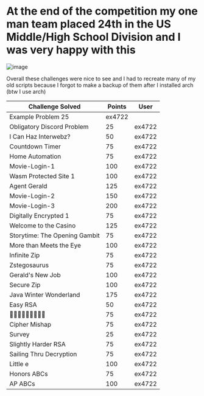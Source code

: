 # At the end of the competition my one man team placed 24th in the US Middle/High School Division and I was very happy with this
![image](https://user-images.githubusercontent.com/77011982/122475719-1090cf80-cf93-11eb-944c-db08f17a1804.png)

Overall these challenges were nice to see and I had to recreate many of my old scripts because I forgot to make a backup of them after I installed arch (btw I use arch)

Challenge Solved | Points | User |
------------ | -------------| ----------| 
Example Problem	25 | ex4722	
Obligatory Discord Problem	|25 | ex4722	
I Can Haz Interwebz?|	50 | ex4722	
Countdown Timer	| 75 | ex4722	
Home Automation	| 75 | ex4722	
Movie-Login-1	|100 | ex4722	
Wasm Protected Site 1 |	100 | ex4722	
Agent Gerald	|125 | ex4722	
Movie-Login-2	|150 | ex4722	
Movie-Login-3	|200 | ex4722	
Digitally Encrypted 1	|75 | ex4722	
Welcome to the Casino	|125 | ex4722	
Storytime: The Opening Gambit	|75 | ex4722	
More than Meets the Eye|	100 | ex4722	
Infinite Zip	|75 | ex4722	
Zstegosaurus	|75 | ex4722	
Gerald's New Job	|100 | ex4722	
Secure Zip	|100 | ex4722	
Java Winter Wonderland	|175 | ex4722	
Easy RSA	|50 | ex4722	
􃗁􌲔􇺟􊸉􁫞􄺷􄧻􃄏􊸉	|75 | ex4722	
Cipher Mishap	|75 | ex4722	
Survey	| 25 | ex4722	
Slightly Harder RSA	| 75 | ex4722	
Sailing Thru Decryption|	75 | ex4722	
Little e	|100 | ex4722	
Honors ABCs	|75 | ex4722	
AP ABCs	|100 | ex4722	
